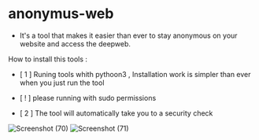 # anonymus-web 
* It's a tool that makes it easier than ever to stay anonymous on your website and access the deepweb.

How to install this tools :

* [ 1 ] Runing tools whith pythoon3 , Installation work is simpler than ever when you just run the tool 
* [ ! ] please running with sudo permissions

* [ 2 ] The tool will automatically take you to a security check



![Screenshot (70)](https://user-images.githubusercontent.com/95524638/147031927-4b64c063-bf3d-4c3c-a8b5-1557b7732a3f.png)
![Screenshot (71)](https://user-images.githubusercontent.com/95524638/147031930-b6a18276-6abc-41fc-b709-f9c1feeb9f7e.png)
